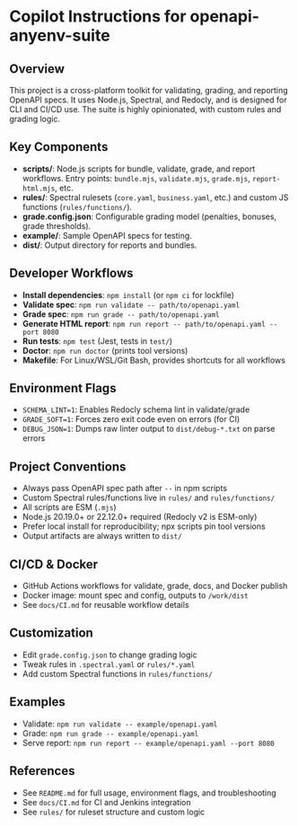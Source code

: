 # Copilot Instructions for openapi-anyenv-suite

## Overview
This project is a cross-platform toolkit for validating, grading, and reporting OpenAPI specs. It uses Node.js, Spectral, and Redocly, and is designed for CLI and CI/CD use. The suite is highly opinionated, with custom rules and grading logic.

## Key Components
- **scripts/**: Node.js scripts for bundle, validate, grade, and report workflows. Entry points: `bundle.mjs`, `validate.mjs`, `grade.mjs`, `report-html.mjs`, etc.
- **rules/**: Spectral rulesets (`core.yaml`, `business.yaml`, etc.) and custom JS functions (`rules/functions/`).
- **grade.config.json**: Configurable grading model (penalties, bonuses, grade thresholds).
- **example/**: Sample OpenAPI specs for testing.
- **dist/**: Output directory for reports and bundles.

## Developer Workflows
- **Install dependencies**: `npm install` (or `npm ci` for lockfile)
- **Validate spec**: `npm run validate -- path/to/openapi.yaml`
- **Grade spec**: `npm run grade -- path/to/openapi.yaml`
- **Generate HTML report**: `npm run report -- path/to/openapi.yaml --port 8080`
- **Run tests**: `npm test` (Jest, tests in `test/`)
- **Doctor**: `npm run doctor` (prints tool versions)
- **Makefile**: For Linux/WSL/Git Bash, provides shortcuts for all workflows

## Environment Flags
- `SCHEMA_LINT=1`: Enables Redocly schema lint in validate/grade
- `GRADE_SOFT=1`: Forces zero exit code even on errors (for CI)
- `DEBUG_JSON=1`: Dumps raw linter output to `dist/debug-*.txt` on parse errors

## Project Conventions
- Always pass OpenAPI spec path after `--` in npm scripts
- Custom Spectral rules/functions live in `rules/` and `rules/functions/`
- All scripts are ESM (`.mjs`)
- Node.js 20.19.0+ or 22.12.0+ required (Redocly v2 is ESM-only)
- Prefer local install for reproducibility; npx scripts pin tool versions
- Output artifacts are always written to `dist/`

## CI/CD & Docker
- GitHub Actions workflows for validate, grade, docs, and Docker publish
- Docker image: mount spec and config, outputs to `/work/dist`
- See `docs/CI.md` for reusable workflow details

## Customization
- Edit `grade.config.json` to change grading logic
- Tweak rules in `.spectral.yaml` or `rules/*.yaml`
- Add custom Spectral functions in `rules/functions/`

## Examples
- Validate: `npm run validate -- example/openapi.yaml`
- Grade: `npm run grade -- example/openapi.yaml`
- Serve report: `npm run report -- example/openapi.yaml --port 8080`

## References
- See `README.md` for full usage, environment flags, and troubleshooting
- See `docs/CI.md` for CI and Jenkins integration
- See `rules/` for ruleset structure and custom logic

